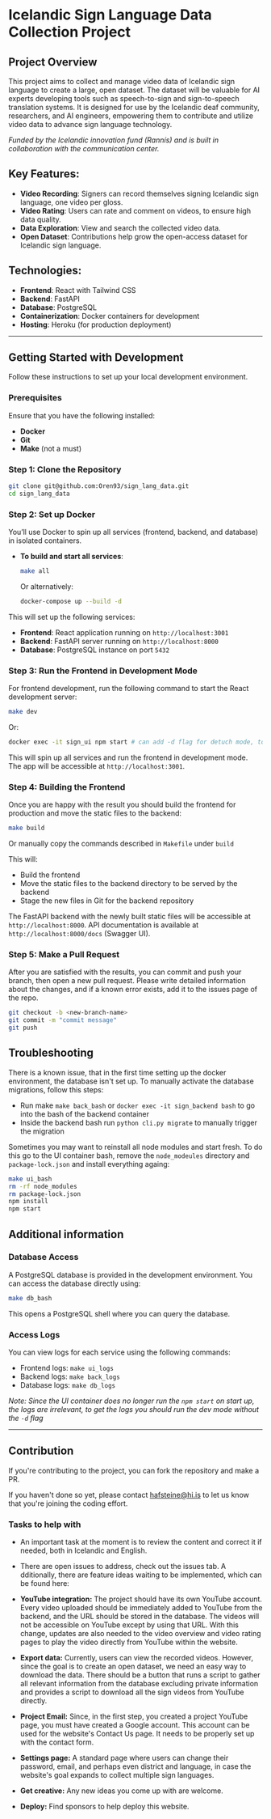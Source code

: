 # Icelandic Sign Language Data Collection Project

## Project Overview

This project aims to collect and manage video data of Icelandic sign language to create a large, open dataset. The dataset will be valuable for AI experts developing tools such as speech-to-sign and sign-to-speech translation systems. It is designed for use by the Icelandic deaf community, researchers, and AI engineers, empowering them to contribute and utilize video data to advance sign language technology.

_Funded by the Icelandic innovation fund (Rannís) and is built in collaboration with the communication center._

## Key Features:

- **Video Recording**: Signers can record themselves signing Icelandic sign language, one video per gloss.
- **Video Rating**: Users can rate and comment on videos, to ensure high data quality.
- **Data Exploration**: View and search the collected video data.
- **Open Dataset**: Contributions help grow the open-access dataset for Icelandic sign language.

## Technologies:

- **Frontend**: React with Tailwind CSS
- **Backend**: FastAPI
- **Database**: PostgreSQL
- **Containerization**: Docker containers for development
- **Hosting**: Heroku (for production deployment)

---

## Getting Started with Development

Follow these instructions to set up your local development environment.

### Prerequisites

Ensure that you have the following installed:

- **Docker**
- **Git**
- **Make** (not a must)

### Step 1: Clone the Repository

```bash
git clone git@github.com:Oren93/sign_lang_data.git
cd sign_lang_data
```

### Step 2: Set up Docker

You’ll use Docker to spin up all services (frontend, backend, and database) in isolated containers.

- **To build and start all services**:
  ```bash
  make all
  ```
  Or alternatively:
  ```bash
  docker-compose up --build -d
  ```

This will set up the following services:

- **Frontend**: React application running on `http://localhost:3001`
- **Backend**: FastAPI server running on `http://localhost:8000`
- **Database**: PostgreSQL instance on port `5432`

### Step 3: Run the Frontend in Development Mode

For frontend development, run the following command to start the React development server:

```bash
make dev
```

Or:

```bash
docker exec -it sign_ui npm start # can add -d flag for detuch mode, to keep using the same terminal instance
```

This will spin up all services and run the frontend in development mode. The app will be accessible at `http://localhost:3001`.

### Step 4: Building the Frontend

Once you are happy with the result you should build the frontend for production and move the static files to the backend:

```bash
make build
```

Or manually copy the commands described in `Makefile` under `build`

This will:

- Build the frontend
- Move the static files to the backend directory to be served by the backend
- Stage the new files in Git for the backend repository

The FastAPI backend with the newly built static files will be accessible at `http://localhost:8000`. API documentation is available at `http://localhost:8000/docs` (Swagger UI).

### Step 5: Make a Pull Request

After you are satisfied with the results, you can commit and push your branch, then open a new pull request. Please write detailed information about the changes, and if a known error exists, add it to the issues page of the repo.

```bash
git checkout -b <new-branch-name>
git commit -m "commit message"
git push
```

## Troubleshooting

There is a known issue, that in the first time setting up the docker environment, the database isn't set up. To manually activate the database migrations, follow this steps:

- Run make `make back_bash` or `docker exec -it sign_backend bash` to go into the bash of the backend container
- Inside the backend bash run `python cli.py migrate` to manually trigger the migration

Sometimes you may want to reinstall all node modules and start fresh. To do this go to the UI container bash, remove the `node_modeules` directory and `package-lock.json` and install everything againg:

```bash
make ui_bash
rm -rf node_modules
rm package-lock.json
npm install
npm start
```

## Additional information

### Database Access

A PostgreSQL database is provided in the development environment. You can access the database directly using:

```bash
make db_bash
```

This opens a PostgreSQL shell where you can query the database.

### Access Logs

You can view logs for each service using the following commands:

- Frontend logs: `make ui_logs`
- Backend logs: `make back_logs`
- Database logs: `make db_logs`

_Note: Since the UI container does no longer run the `npm start` on start up, the logs are irrelevant, to get the logs you should run the dev mode without the `-d` flag_

---

## Contribution

If you're contributing to the project, you can fork the repository and make a PR.

If you haven't done so yet, please contact hafsteine@hi.is to let us know that you're joining the coding effort.

### Tasks to help with

- An important task at the moment is to review the content and correct it if needed, both in Icelandic and English.
- There are open issues to address, check out the issues tab.
  A
  dditionally, there are feature ideas waiting to be implemented, which can be found here:

- **YouTube integration:** The project should have its own YouTube account. Every video uploaded should be immediately added to YouTube from the backend, and the URL should be stored in the database. The videos will not be accessible on YouTube except by using that URL. With this change, updates are also needed to the video overview and video rating pages to play the video directly from YouTube within the website.
- **Export data:** Currently, users can view the recorded videos. However, since the goal is to create an open dataset, we need an easy way to download the data. There should be a button that runs a script to gather all relevant information from the database excluding private information and provides a script to download all the sign videos from YouTube directly.
- **Project Email:** Since, in the first step, you created a project YouTube page, you must have created a Google account. This account can be used for the website's Contact Us page. It needs to be properly set up with the contact form.
- **Settings page:** A standard page where users can change their password, email, and perhaps even district and language, in case the website's goal expands to collect multiple sign languages.
- **Get creative:** Any new ideas you come up with are welcome.
- **Deploy:** Find sponsors to help deploy this website.
